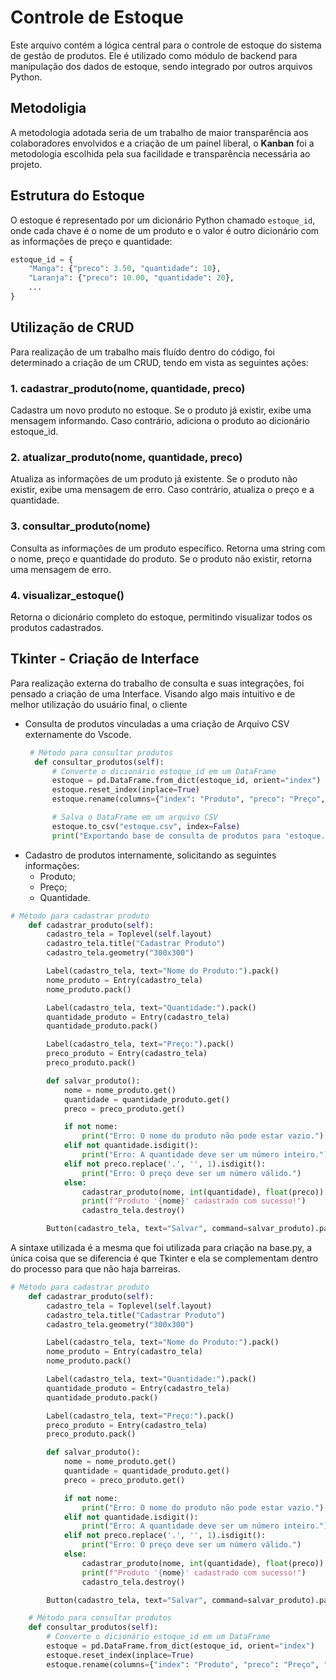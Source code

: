 # Controle de Estoque

Este arquivo contém a lógica central para o controle de estoque do sistema de gestão de produtos. Ele é utilizado como módulo de backend para manipulação dos dados de estoque, sendo integrado por outros arquivos Python.

## Metodoligia

A metodologia adotada seria de um trabalho de maior transparência aos colaboradores envolvidos e a criação de um paínel liberal, o **Kanban** foi a metodologia escolhida pela sua facilidade e transparência necessária ao projeto.

## Estrutura do Estoque

O estoque é representado por um dicionário Python chamado `estoque_id`, onde cada chave é o nome de um produto e o valor é outro dicionário com as informações de preço e quantidade:

```python
estoque_id = {
    "Manga": {"preco": 3.50, "quantidade": 10},
    "Laranja": {"preco": 10.00, "quantidade": 20},
    ...
}
```
## Utilização de CRUD

Para realização de um trabalho mais fluído dentro do código, foi determinado a criação de um CRUD, tendo em vista as seguintes ações:

### 1. cadastrar_produto(nome, quantidade, preco)
Cadastra um novo produto no estoque.
Se o produto já existir, exibe uma mensagem informando.
Caso contrário, adiciona o produto ao dicionário estoque_id.

### 2. atualizar_produto(nome, quantidade, preco)
Atualiza as informações de um produto já existente.
Se o produto não existir, exibe uma mensagem de erro.
Caso contrário, atualiza o preço e a quantidade.

### 3. consultar_produto(nome)
Consulta as informações de um produto específico.
Retorna uma string com o nome, preço e quantidade do produto.
Se o produto não existir, retorna uma mensagem de erro.

### 4. visualizar_estoque()
Retorna o dicionário completo do estoque, permitindo visualizar todos os produtos cadastrados.

## Tkinter - Criação de Interface
Para realização externa do trabalho de consulta e suas integrações, foi pensado a criação de uma Interface. Visando algo mais intuitivo e de melhor utilização do usuário final, o cliente

- Consulta de produtos vinculadas a uma criação de Arquivo CSV externamente do Vscode.
  ```python
   # Método para consultar produtos
    def consultar_produtos(self):
        # Converte o dicionário estoque_id em um DataFrame
        estoque = pd.DataFrame.from_dict(estoque_id, orient="index")
        estoque.reset_index(inplace=True)
        estoque.rename(columns={"index": "Produto", "preco": "Preço", "quantidade": "Quantidade"}, inplace=True)

        # Salva o DataFrame em um arquivo CSV
        estoque.to_csv("estoque.csv", index=False)
        print("Exportando base de consulta de produtos para 'estoque.csv'...")
  ```
- Cadastro de produtos internamente, solicitando as seguintes informações:
  -  Produto;
  -  Preço;
  -  Quantidade.
```python
# Método para cadastrar produto
    def cadastrar_produto(self):
        cadastro_tela = Toplevel(self.layout)
        cadastro_tela.title("Cadastrar Produto")
        cadastro_tela.geometry("300x300")

        Label(cadastro_tela, text="Nome do Produto:").pack()
        nome_produto = Entry(cadastro_tela)
        nome_produto.pack()

        Label(cadastro_tela, text="Quantidade:").pack()
        quantidade_produto = Entry(cadastro_tela)
        quantidade_produto.pack()

        Label(cadastro_tela, text="Preço:").pack()
        preco_produto = Entry(cadastro_tela)
        preco_produto.pack()

        def salvar_produto():
            nome = nome_produto.get()
            quantidade = quantidade_produto.get()
            preco = preco_produto.get()

            if not nome:
                print("Erro: O nome do produto não pode estar vazio.")
            elif not quantidade.isdigit():
                print("Erro: A quantidade deve ser um número inteiro.")
            elif not preco.replace('.', '', 1).isdigit():
                print("Erro: O preço deve ser um número válido.")
            else:
                cadastrar_produto(nome, int(quantidade), float(preco))  # Chama a função do base.py
                print(f"Produto '{nome}' cadastrado com sucesso!")
                cadastro_tela.destroy()

        Button(cadastro_tela, text="Salvar", command=salvar_produto).pack()
```
 
 A sintaxe utilizada é a mesma que foi utilizada para criação na base.py, a única coisa que se diferencia é que Tkinter e ela se complementam dentro do processo para que não haja barreiras. 
```python
# Método para cadastrar produto
    def cadastrar_produto(self):
        cadastro_tela = Toplevel(self.layout)
        cadastro_tela.title("Cadastrar Produto")
        cadastro_tela.geometry("300x300")

        Label(cadastro_tela, text="Nome do Produto:").pack()
        nome_produto = Entry(cadastro_tela)
        nome_produto.pack()

        Label(cadastro_tela, text="Quantidade:").pack()
        quantidade_produto = Entry(cadastro_tela)
        quantidade_produto.pack()

        Label(cadastro_tela, text="Preço:").pack()
        preco_produto = Entry(cadastro_tela)
        preco_produto.pack()

        def salvar_produto():
            nome = nome_produto.get()
            quantidade = quantidade_produto.get()
            preco = preco_produto.get()

            if not nome:
                print("Erro: O nome do produto não pode estar vazio.")
            elif not quantidade.isdigit():
                print("Erro: A quantidade deve ser um número inteiro.")
            elif not preco.replace('.', '', 1).isdigit():
                print("Erro: O preço deve ser um número válido.")
            else:
                cadastrar_produto(nome, int(quantidade), float(preco))  # Chama a função do base.py
                print(f"Produto '{nome}' cadastrado com sucesso!")
                cadastro_tela.destroy()

        Button(cadastro_tela, text="Salvar", command=salvar_produto).pack()

    # Método para consultar produtos
    def consultar_produtos(self):
        # Converte o dicionário estoque_id em um DataFrame
        estoque = pd.DataFrame.from_dict(estoque_id, orient="index")
        estoque.reset_index(inplace=True)
        estoque.rename(columns={"index": "Produto", "preco": "Preço", "quantidade": "Quantidade"}, inplace=True)
```
  
